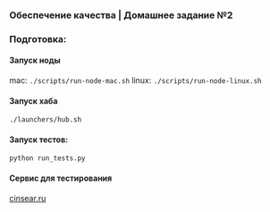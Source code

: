 ### Обеспечение качества | Домашнее задание №2

### Подготовка:
#### Запуск ноды
mac: `./scripts/run-node-mac.sh` 
linux: `./scripts/run-node-linux.sh`

#### Запуск хаба
`./launchers/hub.sh` 

#### Запуск тестов:
`python run_tests.py`

#### Сервис для тестирования

[cinsear.ru](https://cinsear.ru)
